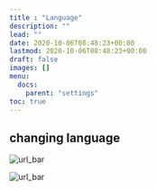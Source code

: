 ```yaml
---
title : "Language"
description: ""
lead: ""
date: 2020-10-06T08:48:23+00:00
lastmod: 2020-10-06T08:48:23+00:00
draft: false
images: []
menu:
  docs:
    parent: "settings"
toc: true
---
```


## changing language

![url_bar](/images/settings/language/language.png)

![url_bar](/images/settings/language/language_modal.png)
